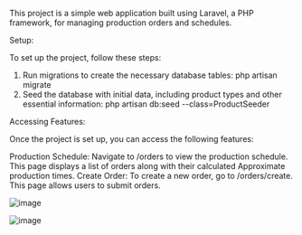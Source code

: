 This project is a simple web application built using Laravel, a PHP framework, for managing production orders and schedules.

Setup:

To set up the project, follow these steps:

1. Run migrations to create the necessary database tables:
php artisan migrate
2. Seed the database with initial data, including product types and other essential information:
php artisan db:seed --class=ProductSeeder

Accessing Features:

Once the project is set up, you can access the following features:

Production Schedule: Navigate to /orders to view the production schedule. This page displays a list of orders along with their calculated Approximate production times.
Create Order: To create a new order, go to /orders/create. This page allows users to submit orders.

![image](https://github.com/qaserge/laravel-production-schedule/assets/45569665/05d7d18c-4b73-4ecf-8f1f-eba1d506749d)

![image](https://github.com/qaserge/laravel-production-schedule/assets/45569665/152366fe-e611-4a2b-80b4-194e48e199a3)
